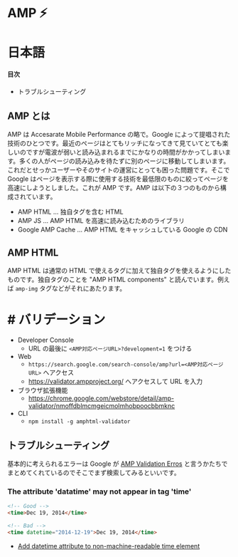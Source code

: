 # AMP ⚡

# 日本語

#### 目次

* トラブルシューティング

## AMP とは

AMP は Accesarate Mobile Performance の略で。Google によって提唱された技術のひとつです。最近のページはとてもリッチになってきて見ていてとても楽しいのですが電波が弱いと読み込まれるまでにかなりの時間がかかってしまいます。多くの人がページの読み込みを待たずに別のページに移動してしまいます。これだとせっかユーザーやそのサイトの運営にとっても困った問題です。そこで Google はページを表示する際に使用する技術を最低限のものに絞ってページを高速にしようとしました。これが AMP です。AMP は以下の３つのものから構成されています。

* AMP HTML ... 独自タグを含む HTML
* AMP JS ... AMP HTML を高速に読み込むためのライブラリ
* Google AMP Cache ... AMP HTML をキャッシュしている Google の CDN

## AMP HTML

AMP HTML は通常の HTML で使えるタグに加えて独自タグを使えるようにしたものです。独自タグのことを "AMP HTML components" と読んでいます。例えば `amp-img` タグなどがそれにあたります。

##


 # # バリデーション

* Developer Console
  * URL の最後に `<AMP対応ページURL>?development=1` をつける
* Web 
  * `https://search.google.com/search-console/amp?url=<AMP対応ページURL>` へアクセス  
  * https://validator.ampproject.org/ へアクセスして URL を入力
* ブラウザ拡張機能
  * https://chrome.google.com/webstore/detail/amp-validator/nmoffdblmcmgeicmolmhobpoocbbmknc
* CLI
  * `npm install -g amphtml-validator`

## トラブルシューティング

基本的に考えられるエラーは Google が [AMP Validation Erros](https://www.ampproject.org/docs/reference/validation_errors) と言うかたちでまとめてくれているのでそこでまず検索してみるといいです。

### The attribute 'datatime' may not appear in tag 'time'

```html
<!-- Good -->
<time>Dec 19, 2014</time>

<!-- Bad -->
<time datetime="2014-12-19">Dec 19, 2014</time>
```

- [Add datetime attribute to non-machine-readable time element](https://github.com/hail2u/html-best-practices#add-datetime-attribute-to-non-machine-readable-time-element)


